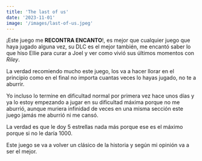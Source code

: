 ```yaml
---
title: 'The last of us'
date: '2023-11-01'
image: '/images/last-of-us.jpeg'
---
```


¡Este juego me **RECONTRA ENCANTO**!, es mejor que cualquier juego que haya jugado alguna vez, su DLC es el mejor también, me encantó saber lo que hiso Ellie para curar a Joel y ver como vivió sus últimos momentos con _Riley_.

La verdad recomiendo mucho este juego, los va a hacer llorar en el principio como en el final no importa cuantas veces lo hayas jugado, no te a aburrir.

Yo incluso lo termine en dificultad normal por primera vez hace unos días y ya lo estoy empezando a jugar en su dificultad máxima porque no me aburrió, aunque muriera infinidad de veces en una misma sección este juego jamás me aburrió ni me cansó.

La verdad es que le doy 5 estrellas nada más porque ese es el máximo porque si no le daría 1000.

Este juego se va a volver un clásico de la historia y según mi opinión va a ser el mejor.
